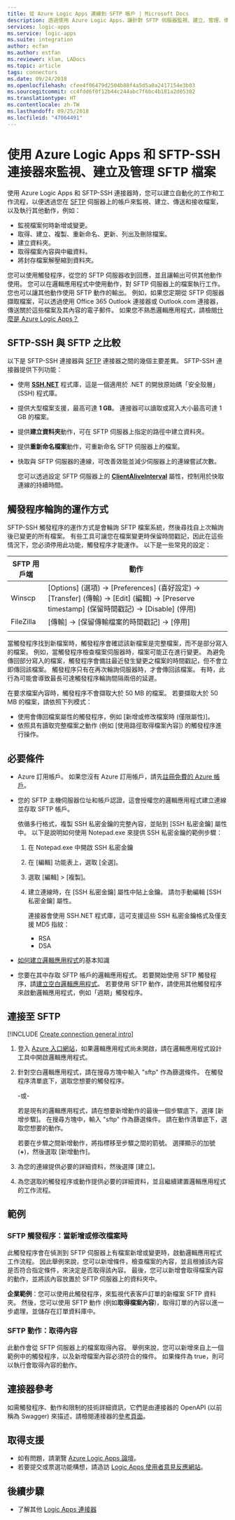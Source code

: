 ```yaml
---
title: 從 Azure Logic Apps 連線到 SFTP 帳戶 | Microsoft Docs
description: 透過使用 Azure Logic Apps，讓針對 SFTP 伺服器監視、建立、管理、傳送及接收檔案的工作和工作流程自動化
services: logic-apps
ms.service: logic-apps
ms.suite: integration
author: ecfan
ms.author: estfan
ms.reviewer: klam, LADocs
ms.topic: article
tags: connectors
ms.date: 09/24/2018
ms.openlocfilehash: cfee4f06479d2504b88f4a5d5a0a2417154e3b03
ms.sourcegitcommit: cc4fdd6f0f12b44c244abc7f6bc4b181a2d05302
ms.translationtype: HT
ms.contentlocale: zh-TW
ms.lasthandoff: 09/25/2018
ms.locfileid: "47064491"
---
```

# <a name="monitor-create-and-manage-sftp-files-by-using-azure-logic-apps-and-sftp-ssh-connector"></a>使用 Azure Logic Apps 和 SFTP-SSH 連接器來監視、建立及管理 SFTP 檔案

使用 Azure Logic Apps 和 SFTP-SSH 連接器時，您可以建立自動化的工作和工作流程，以便透過您在 [SFTP](https://www.ssh.com/ssh/sftp/) 伺服器上的帳戶來監視、建立、傳送和接收檔案，以及執行其他動作，例如：

* 監視檔案何時新增或變更。
* 取得、建立、複製、重新命名、更新、列出及刪除檔案。
* 建立資料夾。
* 取得檔案內容與中繼資料。
* 將封存檔案解壓縮到資料夾。

您可以使用觸發程序，從您的 SFTP 伺服器收到回應，並且讓輸出可供其他動作使用。 您可以在邏輯應用程式中使用動作，對 SFTP 伺服器上的檔案執行工作。 您也可以讓其他動作使用 SFTP 動作的輸出。 例如，如果您定期從 SFTP 伺服器擷取檔案，可以透過使用 Office 365 Outlook 連接器或 Outlook.com 連接器，傳送關於這些檔案及其內容的電子郵件。
如果您不熟悉邏輯應用程式，請檢閱[什麼是 Azure Logic Apps？](../logic-apps/logic-apps-overview.md)

## <a name="sftp-ssh-versus-sftp"></a>SFTP-SSH 與 SFTP 之比較

以下是 SFTP-SSH 連接器與 [SFTP](../connectors/connectors-create-api-sftp.md) 連接器之間的幾個主要差異。 SFTP-SSH 連接器提供下列功能：

* 使用 <a href="https://github.com/sshnet/SSH.NET" target="_blank">**SSH.NET**</a> 程式庫，這是一個適用於 .NET 的開放原始碼「安全殼層」(SSH) 程式庫。

* 提供大型檔案支援，最高可達 **1 GB**。 連接器可以讀取或寫入大小最高可達 1 GB 的檔案。

* 提供**建立資料夾**動作，可在 SFTP 伺服器上指定的路徑中建立資料夾。

* 提供**重新命名檔案**動作，可重新命名 SFTP 伺服器上的檔案。

* 快取與 SFTP 伺服器的連線，可改善效能並減少伺服器上的連線嘗試次數。 

  您可以透過設定 SFTP 伺服器上的 <a href="http://man.openbsd.org/sshd_config#ClientAliveInterval" target="_blank">**ClientAliveInterval**</a> 屬性，控制用於快取連線的持續時間。 

## <a name="how-trigger-polling-works"></a>觸發程序輪詢的運作方式

SFTP-SSH 觸發程序的運作方式是會輪詢 SFTP 檔案系統，然後尋找自上次輪詢後已變更的所有檔案。 有些工具可讓您在檔案變更時保留時間戳記，因此在這些情況下，您必須停用此功能，觸發程序才能運作。 以下是一些常見的設定：

| SFTP 用戶端 | 動作 | 
|-------------|--------| 
| Winscp | [Options] \(選項\) → [Preferences] \(喜好設定\) → [Transfer] \(傳輸\) → [Edit] \(編輯\) → [Preserve timestamp] \(保留時間戳記\) → [Disable] \(停用\) |
| FileZilla | [傳輸] → [保留傳輸檔案的時間戳記] → [停用] | 
||| 

當觸發程序找到新檔案時，觸發程序會確認該新檔案是完整檔案，而不是部分寫入的檔案。 例如，當觸發程序檢查檔案伺服器時，檔案可能正在進行變更。 為避免傳回部分寫入的檔案，觸發程序會備註最近發生變更之檔案的時間戳記，但不會立即傳回該檔案。 觸發程序只有在再次輪詢伺服器時，才會傳回該檔案。 有時，此行為可能會導致最長可達觸發程序輪詢間隔兩倍的延遲。 

在要求檔案內容時，觸發程序不會擷取大於 50 MB 的檔案。 若要擷取大於 50 MB 的檔案，請依照下列模式：

* 使用會傳回檔案屬性的觸發程序，例如 [新增或修改檔案時 (僅限屬性)]。 
* 依照具有讀取完整檔案之動作 (例如 [使用路徑取得檔案內容]) 的觸發程序進行操作。

## <a name="prerequisites"></a>必要條件

* Azure 訂用帳戶。 如果您沒有 Azure 訂用帳戶，請先<a href="https://azure.microsoft.com/free/" target="_blank">註冊免費的 Azure 帳戶</a>。 

* 您的 SFTP 主機伺服器位址和帳戶認證，這會授權您的邏輯應用程式建立連線並存取 SFTP 帳戶。

  依循多行格式，複製 SSH 私密金鑰的完整內容，並貼到 [SSH 私密金鑰] 屬性中。 
  以下是說明如何使用 Notepad.exe 來提供 SSH 私密金鑰的範例步驟：
    
  1. 在 Notepad.exe 中開啟 SSH 私密金鑰
  2. 在 [編輯] 功能表上，選取 [全選]。
  3. 選取 [編輯] > [複製]。
  4. 建立連線時，在 [SSH 私密金鑰] 屬性中貼上金鑰。 請勿手動編輯 [SSH 私密金鑰] 屬性。

     連接器會使用 SSH.NET 程式庫，這可支援這些 SSH 私密金鑰格式及僅支援 MD5 指紋：

     * RSA 
     * DSA

* [如何建立邏輯應用程式](../logic-apps/quickstart-create-first-logic-app-workflow.md)的基本知識

* 您要在其中存取 SFTP 帳戶的邏輯應用程式。 若要開始使用 SFTP 觸發程序，請[建立空白邏輯應用程式](../logic-apps/quickstart-create-first-logic-app-workflow.md)。 若要使用 SFTP 動作，請使用其他觸發程序來啟動邏輯應用程式，例如「週期」觸發程序。

## <a name="connect-to-sftp"></a>連接至 SFTP

[!INCLUDE [Create connection general intro](../../includes/connectors-create-connection-general-intro.md)]

1. 登入 [Azure 入口網站](https://portal.azure.com)，如果邏輯應用程式尚未開啟，請在邏輯應用程式設計工具中開啟邏輯應用程式。

1. 針對空白邏輯應用程式，請在搜尋方塊中輸入 "sftp" 作為篩選條件。 在觸發程序清單底下，選取您想要的觸發程序。 

   -或-

   若是現有的邏輯應用程式，請在想要新增動作的最後一個步驟底下，選擇 [新增步驟]。 
   在搜尋方塊中，輸入 "sftp" 作為篩選條件。 
   請在動作清單底下，選取您想要的動作。

   若要在步驟之間新增動作，將指標移至步驟之間的箭號。 
   選擇顯示的加號 (**+**)，然後選取 [新增動作]。

1. 為您的連線提供必要的詳細資料，然後選擇 [建立]。

1. 為您選取的觸發程序或動作提供必要的詳細資料，並且繼續建置邏輯應用程式的工作流程。

## <a name="examples"></a>範例

### <a name="sftp-trigger-when-a-file-is-added-or-modified"></a>SFTP 觸發程序：當新增或修改檔案時

此觸發程序會在偵測到 SFTP 伺服器上有檔案新增或變更時，啟動邏輯應用程式工作流程。 因此舉例來說，您可以新增條件，檢查檔案的內容，並且根據該內容是否符合指定條件，來決定是否取得該內容。 最後，您可以新增會取得檔案內容的動作，並將該內容放置於 SFTP 伺服器上的資料夾中。 

**企業範例**：您可以使用此觸發程序，來監視代表客戶訂單的新檔案 SFTP 資料夾。 然後，您可以使用 SFTP 動作 (例如**取得檔案內容**)，取得訂單的內容以進一步處理，並儲存在訂單資料庫中。

### <a name="sftp-action-get-content"></a>SFTP 動作：取得內容

此動作會從 SFTP 伺服器上的檔案取得內容。 舉例來說，您可以新增來自上一個範例中的觸發程序，以及新增檔案內容必須符合的條件。 如果條件為 true，則可以執行會取得內容的動作。 

## <a name="connector-reference"></a>連接器參考

如需觸發程序、動作和限制的技術詳細資訊，它們是由連接器的 OpenAPI (以前稱為 Swagger) 來描述，請檢閱連接器的[參考頁面](/connectors/sftpconnector/)。

## <a name="get-support"></a>取得支援

* 如有問題，請瀏覽 [Azure Logic Apps 論壇](https://social.msdn.microsoft.com/Forums/en-US/home?forum=azurelogicapps)。
* 若要提交或票選功能構想，請造訪 [Logic Apps 使用者意見反應網站](http://aka.ms/logicapps-wish)。

## <a name="next-steps"></a>後續步驟

* 了解其他 [Logic Apps 連接器](../connectors/apis-list.md)